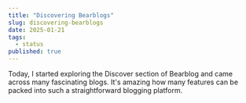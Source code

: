 ```yaml
---
title: "Discovering Bearblogs"
slug: discovering-bearblogs
date: 2025-01-21
tags:
  - status
published: true
---
```

Today, I started exploring the Discover section of Bearblog and came across many fascinating blogs. It's amazing how many features can be packed into such a straightforward blogging platform.